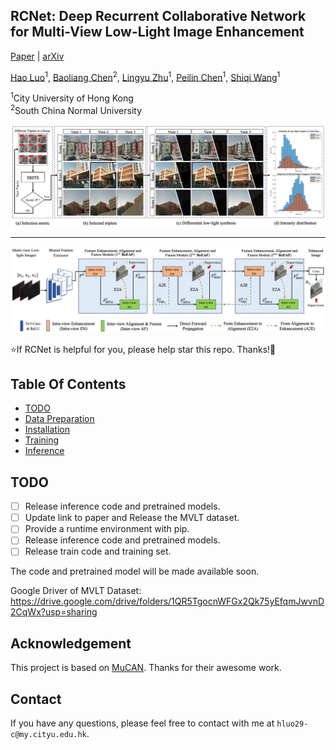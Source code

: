 ## RCNet: Deep Recurrent Collaborative Network for Multi-View Low-Light Image Enhancement

[Paper](https://github.com/hluo29/RCNet) | [arXiv](https://github.com/hluo29/RCNet)


[Hao Luo](https://github.com/hluo29/RCNet)<sup>1</sup>, [Baoliang Chen](https://baoliang93.github.io/)<sup>2</sup>, [Lingyu Zhu](https://github.com/hluo29/RCNet)<sup>1</sup>, [Peilin Chen](https://github.com/hluo29/RCNet)<sup>1</sup>, [Shiqi Wang](https://scholar.google.com.hk/citations?hl=en&user=Pr7s2VUAAAAJ&view_op=list_works&sortby=pubdate)<sup>1</sup>

<sup>1</sup>City University of Hong Kong<br><sup>2</sup>South China Normal University

<p align="center">
    <img src="docs/static/images/fig-dataset-statistics.png">
</p>

---

<p align="center">
    <img src="docs/static/images/fig3-framework.png">
</p>

:star:If RCNet is helpful for you, please help star this repo. Thanks!:hugs:

## Table Of Contents

- [TODO](#todo)
- [Data Preparation](#data)
- [Installation](#env)
- [Training](#training)
- [Inference](#inference)

## <a name="todo"></a>TODO

- [ ] Release inference code and pretrained models.
- [ ] Update link to paper and Release the MVLT dataset.
- [ ] Provide a runtime environment with pip.
- [ ] Release inference code and pretrained models.
- [ ] Release train code and training set.

The code and pretrained model will be made available soon.

Google Driver of MVLT Dataset: https://drive.google.com/drive/folders/1QR5TgocnWFGx2Qk75yEfqmJwvnD2CqWx?usp=sharing

## Acknowledgement

This project is based on [MuCAN](https://github.com/dvlab-research/Simple-SR). Thanks for their awesome work.

## Contact

If you have any questions, please feel free to contact with me at `hluo29-c@my.cityu.edu.hk`.
